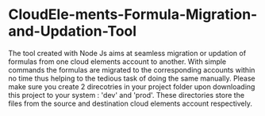 # CloudEle-ments-Formula-Migration-and-Updation-Tool
The tool created with Node Js aims at seamless migration or updation of formulas from one cloud elements account to another. With simple commands the formulas  are migrated to the corresponding accounts within no time thus helping to the tedious task of doing the same manually.
Please make sure you create 2 direcotries in your project folder upon downloading this project to your system : 'dev' and 'prod'.
These directories store the files from the source and destination cloud elements account respectively.
